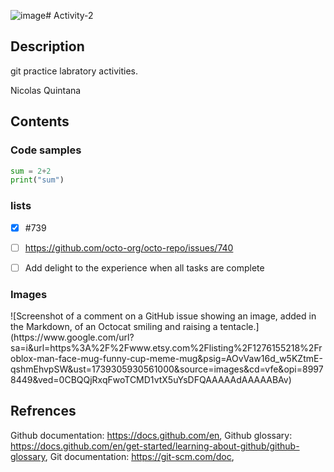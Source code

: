 ![image](https://github.com/user-attachments/assets/079a2aa0-9693-49c1-960b-d23b56f3d0f5)# Activity-2

<h2>Description</h2>

git practice labratory activities.

Nicolas Quintana

<h2>Contents</h2>

<h3>Code samples</h3>

````python
sum = 2+2
print("sum")
````

<h3>lists</h3>

- [x] #739
- [ ] https://github.com/octo-org/octo-repo/issues/740
- [ ] Add delight to the experience when all tasks are complete


<h3>Images</h3>
![Screenshot of a comment on a GitHub issue showing an image, added in the Markdown, 
of an Octocat smiling and raising a tentacle.](https://www.google.com/url?sa=i&url=https%3A%2F%2Fwww.etsy.com%2Flisting%2F1276155218%2Froblox-man-face-mug-funny-cup-meme-mug&psig=AOvVaw16d_w5KZtmE-qshmEhvpSW&ust=1739305930561000&source=images&cd=vfe&opi=89978449&ved=0CBQQjRxqFwoTCMD1vtX5uYsDFQAAAAAdAAAAABAv)

<h2>Refrences</h2>

Github documentation: https://docs.github.com/en,
Github glossary: https://docs.github.com/en/get-started/learning-about-github/github-glossary,
Git documentation: https://git-scm.com/doc,
